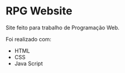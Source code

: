 # RPG Website
Site feito para trabalho de Programação Web.

Foi realizado com:
* HTML
* CSS
* Java Script

